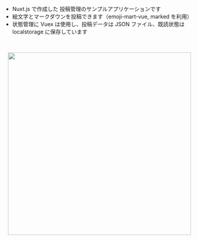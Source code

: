 - Nuxt.js で作成した 投稿管理のサンプルアプリケーションです
- 絵文字とマークダウンを投稿できます（emoji-mart-vue, marked を利用）
- 状態管理に Vuex は使用し、投稿データは JSON ファイル、既読状態は localstorage に保存しています

<br />

<p align="center">
    <img src="https://i.gyazo.com/e96854afe38ae309b6ca98b6762bc6b3.gif" width="480">
</p>
